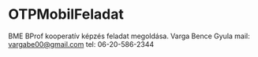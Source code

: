 # OTPMobilFeladat
BME BProf kooperatív képzés feladat megoldása.
Varga Bence Gyula
mail: vargabe00@gmail.com
tel: 06-20-586-2344
